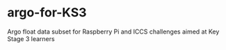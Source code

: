 # argo-for-KS3
Argo float data subset for Raspberry Pi and ICCS challenges aimed at Key Stage 3 learners
